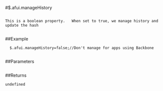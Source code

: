 #$.afui.manageHistory

```

This is a boolean property.   When set to true, we manage history and update the hash
   
```

##Example

```
  $.afui.manageHistory=false;//Don't manage for apps using Backbone
  
```


##Parameters

```

```

##Returns

```
undefined
```

